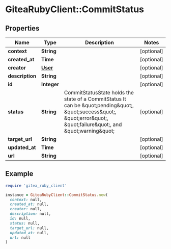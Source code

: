 # GiteaRubyClient::CommitStatus

## Properties

| Name | Type | Description | Notes |
| ---- | ---- | ----------- | ----- |
| **context** | **String** |  | [optional] |
| **created_at** | **Time** |  | [optional] |
| **creator** | [**User**](User.md) |  | [optional] |
| **description** | **String** |  | [optional] |
| **id** | **Integer** |  | [optional] |
| **status** | **String** | CommitStatusState holds the state of a CommitStatus It can be \&quot;pending\&quot;, \&quot;success\&quot;, \&quot;error\&quot;, \&quot;failure\&quot;, and \&quot;warning\&quot; | [optional] |
| **target_url** | **String** |  | [optional] |
| **updated_at** | **Time** |  | [optional] |
| **url** | **String** |  | [optional] |

## Example

```ruby
require 'gitea_ruby_client'

instance = GiteaRubyClient::CommitStatus.new(
  context: null,
  created_at: null,
  creator: null,
  description: null,
  id: null,
  status: null,
  target_url: null,
  updated_at: null,
  url: null
)
```

